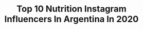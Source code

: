 ---
title: Top 10 Nutrition Instagram Influencers In Argentina In 2020
description: >-
  Find top nutrition Instagram influencers in Argentina in 2020. Most popular hashtags: #fitness #training #quedateencasa #fit.
platform: Instagram
profiles:
  - username: "matiroure"
    fullname: >-
      Matias Roure
    location: "Argentina"
    followers: 54475
    engagement: 514
    commentsToLikes: 0.017153
    avatar: "https://scontent-lhr8-1.cdninstagram.com/v/t51.2885-19/11348137_868790346533971_2077744447_a.jpg?_nc_ht=scontent-lhr8-1.cdninstagram.com&_nc_ohc=mAiwde7IVdAAX-jjmKn&oh=4a77ce4872fca7e12cfad1e36e40c40b&oe=5EBADB58"
    verified: false
    hashtags: "#behappy, #befree, #vikings, #malaga"
  - username: "andreaberrino"
    fullname: >-
      Andrea Berrino
    location: "Argentina"
    followers: 26237
    engagement: 1499
    commentsToLikes: 0.006870
    avatar: "https://scontent-amt2-1.cdninstagram.com/v/t51.2885-19/s320x320/81440325_547312172543405_4736301840231038976_n.jpg?_nc_ht=scontent-amt2-1.cdninstagram.com&_nc_ohc=3veoReguAZQAX-HGXU_&oh=97a964d11b12bd12efd829519ecd64e9&oe=5EBAA2D3"
    verified: false
    hashtags: "#tbt, #panamericanos2019"
  - username: "guadimachado"
    fullname: >-
      G UA D I   M A C H A D O 🦁
    location: "Argentina"
    followers: 16846
    engagement: 893
    commentsToLikes: 0.017024
    avatar: "https://scontent-bos3-1.cdninstagram.com/v/t51.2885-19/s320x320/84181128_641664709938202_666345020420259840_n.jpg?_nc_ht=scontent-bos3-1.cdninstagram.com&_nc_ohc=T4s6V7XcBY0AX-_iBe0&oh=aa9245990d2304f0abd32712dd896fd5&oe=5EB95213"
    verified: false
    hashtags: "#tbt, #crossfit, #latinpower, #quedateencasa"
  - username: "ayalafeer"
    fullname: >-
      Fernanda Ayala 💕🇦🇷
    location: "Argentina"
    followers: 6205
    engagement: 682
    commentsToLikes: 0.024048
    avatar: "https://scontent-ams4-1.cdninstagram.com/v/t51.2885-19/s320x320/90842883_207145927282090_1455356243844530176_n.jpg?_nc_ht=scontent-ams4-1.cdninstagram.com&_nc_ohc=-y6162llqv4AX_FufmX&oh=4710f6688bb03c0c89ec54fbffffc8a6&oe=5EB9BA5F"
    verified: false
    hashtags: "#quarantinetwerkchallenge, #athletamag, #girlswithmuscle, #girlpower"
  - username: "chefdanielvargas"
    fullname: >-
      Daniel Vargas
    location: "Argentina"
    followers: 100458
    engagement: 105
    commentsToLikes: 0.014655
    avatar: "https://scontent-ams4-1.cdninstagram.com/v/t51.2885-19/s320x320/77415287_472095096759739_5533693189094899712_n.jpg?_nc_ht=scontent-ams4-1.cdninstagram.com&_nc_ohc=gNb7XQdeyUUAX-HSg83&oh=e4378e922513de01565925e092f19580&oe=5EB5B3BE"
    verified: false
    hashtags: "#quedateencasa, #getsimple, #fit, #training"
  - username: "bio.natural_"
    fullname: >-
      Caro Zabala
    location: "Argentina"
    followers: 11087
    engagement: 475
    commentsToLikes: 0.300426
    avatar: "https://scontent-lhr8-1.cdninstagram.com/v/t51.2885-19/s320x320/60496374_619468985188863_4378421044591984640_n.jpg?_nc_ht=scontent-lhr8-1.cdninstagram.com&_nc_ohc=BJg5h2KyQCIAX9Q60St&oh=7f52f7ec56d3e1381f0b8d6368391c52&oe=5EB9C211"
    verified: false
    hashtags: "#sorteo, #patevegano, #recetashealthy, #postresveganos"
  - username: "lucilavit"
    fullname: >-
      Lucila Vit
    location: "Argentina"
    followers: 1287343
    engagement: 192
    commentsToLikes: 0.019802
    avatar: "https://scontent-lga3-1.cdninstagram.com/v/t51.2885-19/s320x320/57597778_464359537639832_1841388583013842944_n.jpg?_nc_ht=scontent-lga3-1.cdninstagram.com&_nc_ohc=6OQ21Y29OsMAX86UAOm&oh=291cf629d718e377f4fb82634344e948&oe=5EB4F8E1"
    verified: true
    hashtags: "#realfood, #dietaancestral, #kevalwellnes, #zerofat"
  - username: "juan_huidobro"
    fullname: >-
      Huidobro Meritello
    location: "Argentina"
    followers: 5354
    engagement: 773
    commentsToLikes: 0.021295
    avatar: "https://scontent-ams4-1.cdninstagram.com/v/t51.2885-19/s320x320/53819687_416767815557090_4984297456675061760_n.jpg?_nc_ht=scontent-ams4-1.cdninstagram.com&_nc_ohc=9mcGK5EAj9MAX8JaHXz&oh=b328147a01734feffd7404d18be3ceb7&oe=5EB66080"
    verified: false
    hashtags: "#crossfitlove, #crossfitters, #southvibes, #roadtosouthfitchallenge"
  - username: "ndaniela.fit"
    fullname: >-
      N I U R K I S🔥
    location: "Argentina"
    followers: 49200
    engagement: 232
    commentsToLikes: 0.019289
    avatar: "https://scontent-lhr8-1.cdninstagram.com/v/t51.2885-19/s320x320/82285187_2576041696013988_6124293205664989184_n.jpg?_nc_ht=scontent-lhr8-1.cdninstagram.com&_nc_ohc=Bd0Fku129rIAX923XzH&oh=fc17d9055e8bb77a95c680a7516a0453&oe=5EBBD6D6"
    verified: false
    hashtags: "#lacuerpa, #sundayperfec, #happyday, #cremosos"
  - username: "polittiandrea"
    fullname: >-
      Andrea Politti
    location: "Argentina"
    followers: 145846
    engagement: 93
    commentsToLikes: 0.002667
    avatar: "https://scontent-ams4-1.cdninstagram.com/v/t51.2885-19/s320x320/89451060_202685611041096_1795647030987587584_n.jpg?_nc_ht=scontent-ams4-1.cdninstagram.com&_nc_ohc=5YObKRVA97cAX80oEjo&oh=7ad3fd05d9aacda36ffb136497fac4bd&oe=5EB075DF"
    verified: true
    hashtags: "#health, #coronavirus, #jueves, #corteyconfeccion2020"
---